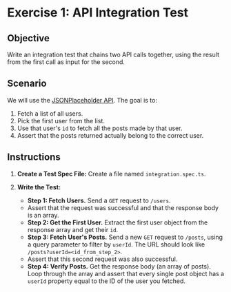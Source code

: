 # Exercise 1: API Integration Test

## Objective

Write an integration test that chains two API calls together, using the result from the first call as input for the second.

## Scenario

We will use the [JSONPlaceholder API](https://jsonplaceholder.typicode.com/). The goal is to:
1.  Fetch a list of all users.
2.  Pick the first user from the list.
3.  Use that user's `id` to fetch all the posts made by that user.
4.  Assert that the posts returned actually belong to the correct user.

## Instructions

1.  **Create a Test Spec File:** Create a file named `integration.spec.ts`.

2.  **Write the Test:**
    -   **Step 1: Fetch Users.** Send a `GET` request to `/users`.
    -   Assert that the request was successful and that the response body is an array.
    -   **Step 2: Get the First User.** Extract the first user object from the response array and get their `id`.
    -   **Step 3: Fetch User's Posts.** Send a new `GET` request to `/posts`, using a query parameter to filter by `userId`. The URL should look like `/posts?userId=<id_from_step_2>`.
    -   Assert that this second request was also successful.
    -   **Step 4: Verify Posts.** Get the response body (an array of posts). Loop through the array and assert that every single post object has a `userId` property equal to the ID of the user you fetched.